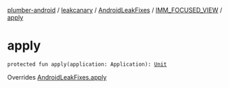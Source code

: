 [plumber-android](../../../index.md) / [leakcanary](../../index.md) / [AndroidLeakFixes](../index.md) / [IMM_FOCUSED_VIEW](index.md) / [apply](./apply.md)

# apply

`protected fun apply(application: Application): `[`Unit`](https://kotlinlang.org/api/latest/jvm/stdlib/kotlin/-unit/index.html)

Overrides [AndroidLeakFixes.apply](../apply.md)

